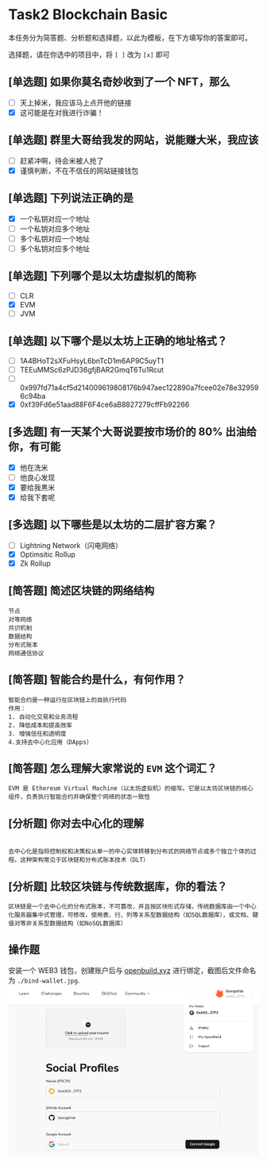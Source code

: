 # Task2 Blockchain Basic

本任务分为简答题、分析题和选择题，以此为模板，在下方填写你的答案即可。

选择题，请在你选中的项目中，将 `[ ]` 改为 `[x]` 即可

## [单选题] 如果你莫名奇妙收到了一个 NFT，那么

- [ ] 天上掉米，我应该马上点开他的链接
- [x] 这可能是在对我进行诈骗！

## [单选题] 群里大哥给我发的网站，说能赚大米，我应该

- [ ] 赶紧冲啊，待会米被人抢了
- [x] 谨慎判断，不在不信任的网站链接钱包

## [单选题] 下列说法正确的是

- [x] 一个私钥对应一个地址
- [ ] 一个私钥对应多个地址
- [ ] 多个私钥对应一个地址
- [ ] 多个私钥对应多个地址

## [单选题] 下列哪个是以太坊虚拟机的简称

- [ ] CLR
- [x] EVM
- [ ] JVM

## [单选题] 以下哪个是以太坊上正确的地址格式？

- [ ] 1A4BHoT2sXFuHsyL6bnTcD1m6AP9C5uyT1
- [ ] TEEuMMSc6zPJD36gfjBAR2GmqT6Tu1Rcut
- [ ] 0x997fd71a4cf5d214009619808176b947aec122890a7fcee02e78e329596c94ba
- [x] 0xf39Fd6e51aad88F6F4ce6aB8827279cffFb92266

## [多选题] 有一天某个大哥说要按市场价的 80% 出油给你，有可能

- [x] 他在洗米
- [ ] 他良心发现
- [x] 要给我黒米
- [x] 给我下套呢

## [多选题] 以下哪些是以太坊的二层扩容方案？

- [ ] Lightning Network（闪电网络）
- [x] Optimsitic Rollup
- [x] Zk Rollup

## [简答题] 简述区块链的网络结构

```
节点
对等网络
共识机制
数据结构
分布式账本
网络通信协议

```

## [简答题] 智能合约是什么，有何作用？

```
智能合约是一种运行在区块链上的自执行代码
作用：
1. 自动化交易和业务流程
2. 降低成本和提高效率
3. 增强信任和透明度
4.支持去中心化应用（DApps）
```

## [简答题] 怎么理解大家常说的 `EVM` 这个词汇？

```
EVM 是 Ethereum Virtual Machine（以太坊虚拟机）的缩写。它是以太坊区块链的核心组件，负责执行智能合约并确保整个网络的状态一致性
```

## [分析题] 你对去中心化的理解

```

去中心化是指将控制权和决策权从单一的中心实体转移到分布式的网络节点或多个独立个体的过程。这种架构常见于区块链和分布式账本技术（DLT）
```

## [分析题] 比较区块链与传统数据库，你的看法？

```
区块链是一个去中心化的分布式账本，不可篡改，并且按区块形式存储，传统数据库由一个中心化服务器集中式管理，可修改，使用表、行、列等关系型数据结构（如SQL数据库），或文档、键值对等非关系型数据结构（如NoSQL数据库）
```

## 操作题

安装一个 WEB3 钱包，创建账户后与 [openbuild.xyz](https://openbuild.xyz/profile) 进行绑定，截图后文件命名为 `./bind-wallet.jpg`.
![bind-wallet](./bind-wallet.jpg "Magic Gardens")
